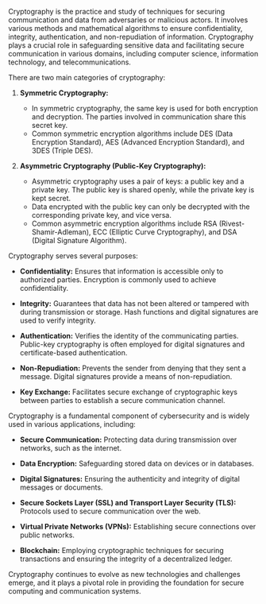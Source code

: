 Cryptography is the practice and study of techniques for securing communication and data from adversaries or malicious actors. It involves various methods and mathematical algorithms to ensure confidentiality, integrity, authentication, and non-repudiation of information. Cryptography plays a crucial role in safeguarding sensitive data and facilitating secure communication in various domains, including computer science, information technology, and telecommunications.

There are two main categories of cryptography:

1. **Symmetric Cryptography:**
   - In symmetric cryptography, the same key is used for both encryption and decryption. The parties involved in communication share this secret key.
   - Common symmetric encryption algorithms include DES (Data Encryption Standard), AES (Advanced Encryption Standard), and 3DES (Triple DES).

2. **Asymmetric Cryptography (Public-Key Cryptography):**
   - Asymmetric cryptography uses a pair of keys: a public key and a private key. The public key is shared openly, while the private key is kept secret.
   - Data encrypted with the public key can only be decrypted with the corresponding private key, and vice versa.
   - Common asymmetric encryption algorithms include RSA (Rivest-Shamir-Adleman), ECC (Elliptic Curve Cryptography), and DSA (Digital Signature Algorithm).

Cryptography serves several purposes:

- **Confidentiality:** Ensures that information is accessible only to authorized parties. Encryption is commonly used to achieve confidentiality.

- **Integrity:** Guarantees that data has not been altered or tampered with during transmission or storage. Hash functions and digital signatures are used to verify integrity.

- **Authentication:** Verifies the identity of the communicating parties. Public-key cryptography is often employed for digital signatures and certificate-based authentication.

- **Non-Repudiation:** Prevents the sender from denying that they sent a message. Digital signatures provide a means of non-repudiation.

- **Key Exchange:** Facilitates secure exchange of cryptographic keys between parties to establish a secure communication channel.

Cryptography is a fundamental component of cybersecurity and is widely used in various applications, including:

- **Secure Communication:** Protecting data during transmission over networks, such as the internet.

- **Data Encryption:** Safeguarding stored data on devices or in databases.

- **Digital Signatures:** Ensuring the authenticity and integrity of digital messages or documents.

- **Secure Sockets Layer (SSL) and Transport Layer Security (TLS):** Protocols used to secure communication over the web.

- **Virtual Private Networks (VPNs):** Establishing secure connections over public networks.

- **Blockchain:** Employing cryptographic techniques for securing transactions and ensuring the integrity of a decentralized ledger.

Cryptography continues to evolve as new technologies and challenges emerge, and it plays a pivotal role in providing the foundation for secure computing and communication systems.